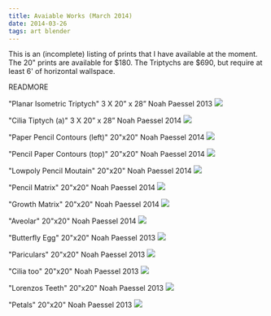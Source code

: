 ```yaml
---
title: Avaiable Works (March 2014)
date: 2014-03-26
tags: art blender
---
```


This is an (incomplete) listing of prints that I have available at the
moment. The 20" prints are available for $180. The Triptychs are $690,
but require at least 6' of horizontal wallspace.


READMORE

"Planar Isometric Triptych" 3 X 20” x 28”
Noah Paessel 2013
<img class="img img-responsive blog-image" src="/images/march_items/planar-isometric-triptych.jpg" />

"Cilia Tiptych (a)" 3 X 20” x 28”
Noah Paessel 2014
<img class="img img-responsive blog-image" src="/images/march_items/cilia-triptych.jpg" />

"Paper Pencil Contours (left)" 20"x20"
Noah Paessel 2014
<img class="img img-responsive blog-image" src="/images/march_items/paper-pencil-contours-left.jpg" />

"Pencil Paper Contours (top)" 20"x20"
Noah Paessel 2014
<img class="img img-responsive blog-image" src="/images/march_items/pencil-paper-contours-top.jpg" />

"Lowpoly Pencil Moutain" 20"x20"
Noah Paessel 2014
<img class="img img-responsive blog-image" src="/images/march_items/lowpoly-pencil-mountain.jpg" />

"Pencil Matrix" 20"x20"
Noah Paessel 2014
<img class="img img-responsive blog-image" src="/images/march_items/pencil-matrix.jpg" />

"Growth Matrix" 20"x20"
Noah Paessel 2014
<img class="img img-responsive blog-image" src="/images/march_items/growth-matrix.jpg" />

"Aveolar" 20"x20"
Noah Paessel 2014
<img class="img img-responsive blog-image" src="/images/march_items/alveolar.jpg"/>

"Butterfly Egg" 20"x20"
Noah Paessel 2013
<img class="img img-responsive blog-image" src="/images/march_items/butterflyegg3.jpg" />

"Pariculars" 20"x20"
Noah Paessel 2013
<img class="img img-responsive blog-image" src="/images/march_items/particulars.jpg" />

"Cilia too" 20"x20"
Noah Paessel 2013
<img class="img img-responsive blog-image" src="/images/march_items/ciliatoo.jpg" />

"Lorenzos Teeth" 20"x20"
Noah Paessel 2013
<img class="img img-responsive blog-image" src="/images/march_items/lorenzos-teeth.jpg" />

"Petals" 20"x20"
Noah Paessel 2013
<img class="img img-responsive blog-image" src="/images/march_items/rose.jpg" />

